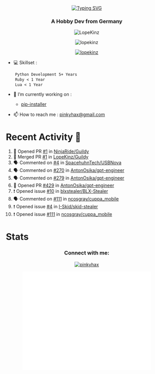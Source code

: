 <div align=center>
<a href="https://git.io/typing-svg"><img src="https://readme-typing-svg.herokuapp.com?font=Fira+Code&pause=1000&center=true&multiline=true&width=435&height=55&lines=Lopekinz;Advanced+Python+Developer" alt="Typing SVG" /></a>
</div>
<h3 align="center">A Hobby Dev from Germany</h3>

<p align="center"> <img src="https://img.shields.io/github/followers/LopeKinz?label=Follow&style=social)](https://github.com/LopeKinz" alt="LopeKinz" /> </p>
<p align="center"> <img src="https://komarev.com/ghpvc/?username=lopekinz&label=Profile%20views&color=0e75b6&style=flat" alt="lopekinz" /> </p>

<p align="center"> <a href="https://github.com/ryo-ma/github-profile-trophy"><img src="https://github-profile-trophy.vercel.app/?username=lopekinz&theme=onedark" alt="lopekinz" /></a> </p>

- 💻 Skillset :
```
    Python Development 5+ Years
    Ruby < 1 Year
    Lua < 1 Year
```
- 🔭 I’m currently working on :
     * [pip-installer](https://www.github.com/LopeKinz/pip-installer)

- 📫 How to reach me : [pinkyhax@gmail.com](mailto:pinkyhax@gmail.com)

# Recent Activity 🎉
<!--START_SECTION:activity-->
1. 💪 Opened PR [#1](https://github.com/NinjaRide/Guildy/pull/1) in [NinjaRide/Guildy](https://github.com/NinjaRide/Guildy)
2. 🎉 Merged PR [#1](https://github.com/LopeKinz/Guildy/pull/1) in [LopeKinz/Guildy](https://github.com/LopeKinz/Guildy)
3. 🗣 Commented on [#4](https://github.com/SpacehuhnTech/USBNova/issues/4) in [SpacehuhnTech/USBNova](https://github.com/SpacehuhnTech/USBNova)
4. 🗣 Commented on [#270](https://github.com/AntonOsika/gpt-engineer/issues/270) in [AntonOsika/gpt-engineer](https://github.com/AntonOsika/gpt-engineer)
5. 🗣 Commented on [#279](https://github.com/AntonOsika/gpt-engineer/issues/279) in [AntonOsika/gpt-engineer](https://github.com/AntonOsika/gpt-engineer)
6. 💪 Opened PR [#429](https://github.com/AntonOsika/gpt-engineer/pull/429) in [AntonOsika/gpt-engineer](https://github.com/AntonOsika/gpt-engineer)
7. ❗ Opened issue [#10](https://github.com/blxstealer/BLX-Stealer/issues/10) in [blxstealer/BLX-Stealer](https://github.com/blxstealer/BLX-Stealer)
8. 🗣 Commented on [#111](https://github.com/ncosgray/cuppa_mobile/issues/111) in [ncosgray/cuppa_mobile](https://github.com/ncosgray/cuppa_mobile)
9. ❗ Opened issue [#4](https://github.com/I-Skid/skid-stealer/issues/4) in [I-Skid/skid-stealer](https://github.com/I-Skid/skid-stealer)
10. ❗ Opened issue [#111](https://github.com/ncosgray/cuppa_mobile/issues/111) in [ncosgray/cuppa_mobile](https://github.com/ncosgray/cuppa_mobile)
<!--END_SECTION:activity-->


# Stats
<h3 align="center">Connect with me:</h3>
<p align="center">
<a href="https://instagram.com/pinkyhax" target="blank"><img align="center" src="https://raw.githubusercontent.com/rahuldkjain/github-profile-readme-generator/master/src/images/icons/Social/instagram.svg" alt="pinkyhax" height="30" width="40" /></a>
</p>

<p align=center>
  <img align="center" src="/github-metrics.svg" alt="Metrics" width="400">
</p>


